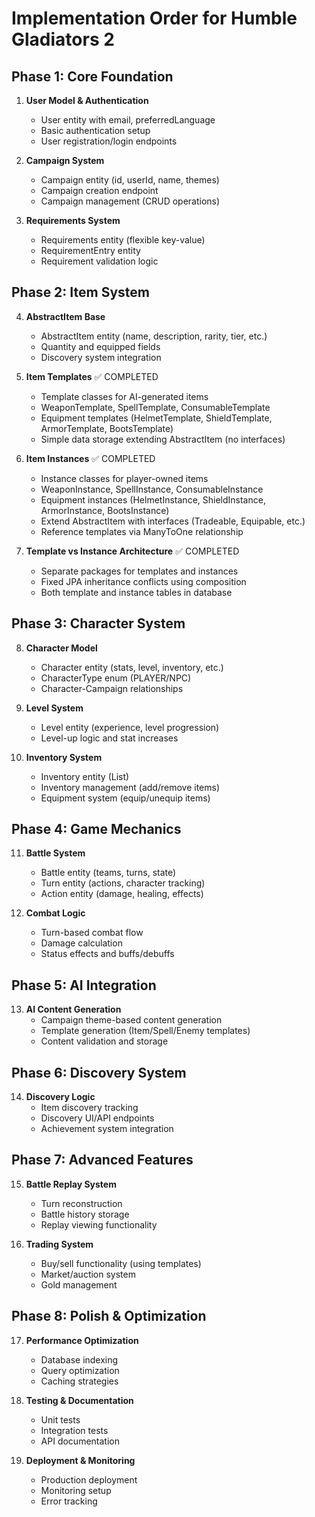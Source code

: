 # Implementation Order for Humble Gladiators 2

## Phase 1: Core Foundation

1. **User Model & Authentication**

   - User entity with email, preferredLanguage
   - Basic authentication setup
   - User registration/login endpoints

2. **Campaign System**

   - Campaign entity (id, userId, name, themes)
   - Campaign creation endpoint
   - Campaign management (CRUD operations)

3. **Requirements System**
   - Requirements entity (flexible key-value)
   - RequirementEntry entity
   - Requirement validation logic

## Phase 2: Item System

4. **AbstractItem Base**

   - AbstractItem entity (name, description, rarity, tier, etc.)
   - Quantity and equipped fields
   - Discovery system integration

5. **Item Templates** ✅ COMPLETED

   - Template classes for AI-generated items
   - WeaponTemplate, SpellTemplate, ConsumableTemplate
   - Equipment templates (HelmetTemplate, ShieldTemplate, ArmorTemplate, BootsTemplate)
   - Simple data storage extending AbstractItem (no interfaces)

6. **Item Instances** ✅ COMPLETED

   - Instance classes for player-owned items
   - WeaponInstance, SpellInstance, ConsumableInstance
   - Equipment instances (HelmetInstance, ShieldInstance, ArmorInstance, BootsInstance)
   - Extend AbstractItem with interfaces (Tradeable, Equipable, etc.)
   - Reference templates via ManyToOne relationship

7. **Template vs Instance Architecture** ✅ COMPLETED
   - Separate packages for templates and instances
   - Fixed JPA inheritance conflicts using composition
   - Both template and instance tables in database

## Phase 3: Character System

8. **Character Model**

   - Character entity (stats, level, inventory, etc.)
   - CharacterType enum (PLAYER/NPC)
   - Character-Campaign relationships

9. **Level System**

   - Level entity (experience, level progression)
   - Level-up logic and stat increases

10. **Inventory System**
    - Inventory entity (List<ItemInstance>)
    - Inventory management (add/remove items)
    - Equipment system (equip/unequip items)

## Phase 4: Game Mechanics

11. **Battle System**

    - Battle entity (teams, turns, state)
    - Turn entity (actions, character tracking)
    - Action entity (damage, healing, effects)

12. **Combat Logic**
    - Turn-based combat flow
    - Damage calculation
    - Status effects and buffs/debuffs

## Phase 5: AI Integration

13. **AI Content Generation**
    - Campaign theme-based content generation
    - Template generation (Item/Spell/Enemy templates)
    - Content validation and storage

## Phase 6: Discovery System

14. **Discovery Logic**
    - Item discovery tracking
    - Discovery UI/API endpoints
    - Achievement system integration

## Phase 7: Advanced Features

15. **Battle Replay System**

    - Turn reconstruction
    - Battle history storage
    - Replay viewing functionality

16. **Trading System**
    - Buy/sell functionality (using templates)
    - Market/auction system
    - Gold management

## Phase 8: Polish & Optimization

17. **Performance Optimization**

    - Database indexing
    - Query optimization
    - Caching strategies

18. **Testing & Documentation**

    - Unit tests
    - Integration tests
    - API documentation

19. **Deployment & Monitoring**
    - Production deployment
    - Monitoring setup
    - Error tracking
